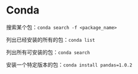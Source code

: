 # Conda

搜索某个包：`conda search -f <package_name>`

列出已经安装的所有的包：`conda list`

列出所有可安装的包：`conda search`

安装一个特定版本的包：`conda install pandas=1.0.2`